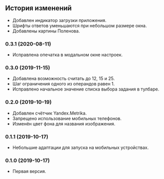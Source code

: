 ## История изменений

- Добавлен индикатор загрузки приложения.
- Шрифты ответов уменьшаются при небольшом размере окна.
- Добавлены картины Поленова.

### 0.3.1 (2020-08-11)

- Исправлена опечатка в модальном окне настроек.

### 0.3.0 (2019-11-15)

- Добавлена возможность считать до 12, 15 и 25.
- Шаг ограничения одного из операндов равен 1.
- Исправлено начальное значение списка выбора задания в тулбаре.

### 0.2.0 (2019-10-19)

- Добавлен счётчик Yandex.Metrika.
- Запрещено использование мобильных телефонов.
- Изменён цвет фона для названия изображения.

### 0.1.1 (2019-10-17)

- Небольшие адаптации для запуска на мобильных устройствах.

### 0.1.0 (2019-10-17)

- Первая версия.
